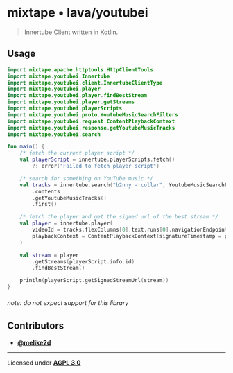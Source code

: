 # mixtape &bull; lava/youtubei

> Innertube Client written in Kotlin.

## Usage

```kotlin
import mixtape.apache.httptools.HttpClientTools
import mixtape.youtubei.Innertube
import mixtape.youtubei.client.InnertubeClientType
import mixtape.youtubei.player
import mixtape.youtubei.player.findBestStream
import mixtape.youtubei.player.getStreams
import mixtape.youtubei.playerScripts
import mixtape.youtubei.proto.YoutubeMusicSearchFilters
import mixtape.youtubei.request.ContentPlaybackContext
import mixtape.youtubei.response.getYoutubeMusicTracks
import mixtape.youtubei.search

fun main() {
    /* fetch the current player script */
    val playerScript = innertube.playerScripts.fetch()
        ?: error("Failed to fetch player script")

    /* search for something on YouTube music */
    val tracks = innertube.search("b2nny - collar", YoutubeMusicSearchFilters(songs = true))
        .contents
        .getYoutubeMusicTracks()
        .first()

    /* fetch the player and get the signed url of the best stream */
    val player = innertube.player(
        videoId = tracks.flexColumns[0].text.runs[0].navigationEndpoint!!.watchEndpoint!!.videoId,
        playbackContext = ContentPlaybackContext(signatureTimestamp = playerScript.signatureTimestamp)
    )

    val stream = player
        .getStreams(playerScript.info.id)
        .findBestStream()

    println(playerScript.getSignedStreamUrl(stream))
}
```

###### *note:* do not expect support for this library

## Contributors

- [**@melike2d**](https://www.dimensional.fun)

---

Licensed under [**AGPL 3.0**](./LICENSE)
